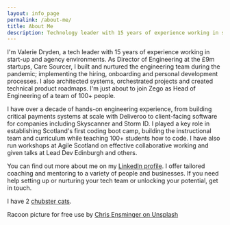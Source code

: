 ```yaml
---
layout: info_page
permalink: /about-me/
title: About Me
description: Technology leader with 15 years of experience working in startups, agencies and scale-ups.
---
```


I'm Valerie Dryden, a tech leader with 15 years of experience working in start-up and agency environments. As Director of Engineering at the £9m startups, Care Sourcer, I built and nurtured the engineering team during the pandemic; implementing the hiring, onboarding and personal development processes. I also architected systems, orchestrated projects and created technical product roadmaps. I'm just about to join Zego as Head of Engineering of a team of 100+ people.

I have over a decade of hands-on engineering experience, from building critical payments systems at scale with Deliveroo to client-facing software for companies including Skyscanner and Storm ID. I played a key role in establishing Scotland's first coding boot camp, building the instructional team and curriculum while teaching 100+ students how to code. I have also run workshops at Agile Scotland on effective collaborative working and given talks at Lead Dev Edinburgh and others.

You can find out more about me on my [LinkedIn profile](https://www.linkedin.com/in/valeriejanedryden/). I offer tailored coaching and mentoring to a variety of people and businesses. If you need help setting up or nurturing your tech team or unlocking your potential, get in touch.

I have 2 [chubster cats](https://www.instagram.com/outragedpinkracoon/).

Racoon picture for free use by [Chris Ensminger on Unsplash](https://unsplash.com/photos/gWo-hfRotrI)
